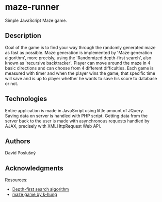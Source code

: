 # maze-runner
Simple JavaScript Maze game.

## Description

Goal of the game is to find your way through the randomly generated maze as fast as possible. Maze generation is implemented by 'Maze generation algorithm', more precisly, using the 'Randomized depth-first search', also known as 'recursive backtracker'. Player can move around the maze in 4 basic directions and can choose from 4 different difficulties. Each game is measured with timer and when the player wins the game, that specific time will save and is up to player whether he wants to save his score to database or not.

## Technologies

Entire application is made in JavaScript using little amount of JQuery. Saving data on server is handled with PHP script. Getting data from the server back to the user is made with asynchronous requests handled by AJAX, precisely with XMLHttpRequest Web API.

## Authors

David Poslušný

## Acknowledgments

Resources:
* [Depth-first search algorithm](https://en.wikipedia.org/wiki/Maze_generation_algorithm)
* [maze game by k-hung](https://codepen.io/k-hung/pen/eYmQdZq)
